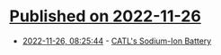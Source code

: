 # [Published on 2022-11-26](index.md)

* [2022-11-26, 08:25:44](https://news.ycombinator.com/item?id=33750955) - [CATL's Sodium-Ion Battery](https://medium.com/predict/catls-new-battery-will-cause-an-ev-revolution-f5ef3fd78dfd)
